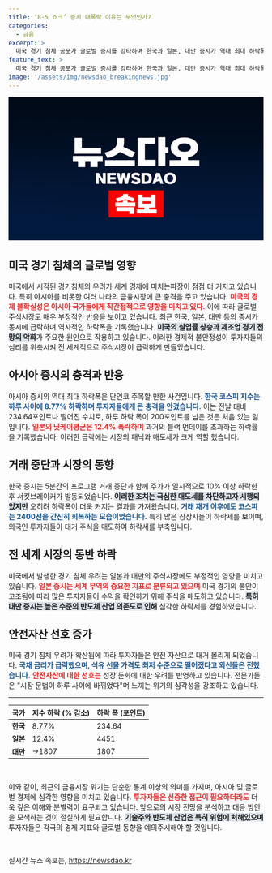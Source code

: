 ```yaml
---
title: ‘8·5 쇼크’ 증시 대폭락 이유는 무엇인가?
categories:
  - 금융
excerpt: >
  미국 경기 침체 공포가 글로벌 증시를 강타하며 한국과 일본, 대만 증시가 역대 최대 하락폭을 기록했습니다. 코스피는 234.64포인트 하락하며 2400선을 위협하는 상황으로, 투자자들의 불안감이 극에 달하고 있습니다.
feature_text: >
  미국 경기 침체 공포가 글로벌 증시를 강타하며 한국과 일본, 대만 증시가 역대 최대 하락폭을 기록했습니다. 코스피는 234.64포인트 하락하며 2400선을 위협하는 상황으로, 투자자들의 불안감이 극에 달하고 있습니다.
image: '/assets/img/newsdao_breakingnews.jpg'
---
```


<p><img src="/assets/img/newsdao_breakingnews.jpg" alt="flaretime 속보" /></p>

<h2 data-ke-size="size26">미국 경기 침체의 글로벌 영향</h2>

<p data-ke-size="size16">
미국에서 시작된 경기침체의 우려가 세계 경제에 미치는파장이 점점 더 커지고 있습니다. 특히 아시아를 비롯한 여러 나라의 금융시장에 큰 충격을 주고 있습니다. <b><span style="color: #ee2323;">미국의 경제 불확실성은 아시아 국가들에게 직간접적으로 영향을 미치고 있다.</span></b> 이에 따라 글로벌 주식시장도 매우 부정적인 반응을 보이고 있습니다. 최근 한국, 일본, 대만 등의 증시가 동시에 급락하며 역사적인 하락폭을 기록했습니다. <b><span style="background-color: #21538527;">미국의 실업률 상승과 제조업 경기 전망의 악화</span></b>가 주요한 원인으로 작용하고 있습니다. 이러한 경제적 불안정성이 투자자들의 심리를 위축시켜 전 세계적으로 주식시장이 급락하게 만들었습니다.
</p>

<h2 data-ke-size="size26">아시아 증시의 충격과 반응</h2>

<p data-ke-size="size16">
아시아 증시의 역대 최대 하락폭은 단연코 주목할 만한 사건입니다. <b><span style="color: #1a5490;">한국 코스피 지수는 하루 사이에 8.77% 하락하며 투자자들에게 큰 충격을 안겼습니다.</span></b> 이는 전날 대비 234.64포인트나 떨어진 수치로, 하루 하락 폭이 200포인트를 넘은 것은 처음 있는 일입니다. <b><span style="color: #ee2323;">일본의 닛케이평균은 12.4% 폭락하며</span></b> 과거의 블랙 먼데이를 초과하는 하락률을 기록했습니다. 이러한 급락에는 시장의 패닉과 매도세가 크게 역할 했습니다.
</p>

<h2 data-ke-size="size26">거래 중단과 시장의 동향</h2>

<p data-ke-size="size16">
한국 증시는 5분간의 프로그램 거래 중단과 함께 주가가 일시적으로 10% 이상 하락한 후 서킷브레이커가 발동되었습니다. <b><span style="background-color: #21538527;">이러한 조치는 극심한 매도세를 차단하고자 시행되었지만</span></b> 오히려 하락폭이 더욱 커지는 결과를 가져왔습니다. <b><span style="color: #1a5490;">거래 재개 이후에도 코스피는 2400선을 간신히 회복하는 모습이었습니다.</span></b> 특히 많은 상장사들이 하락세를 보이며, 외국인 투자자들이 대거 주식을 매도하여 하락세를 부축입니다.
</p>

<h2 data-ke-size="size26">전 세계 시장의 동반 하락</h2>

<p data-ke-size="size16">
미국에서 발생한 경기 침체 우려는 일본과 대만의 주식시장에도 부정적인 영향을 미치고 있습니다. <b><span style="color: #ee2323;">일본 증시는 세계 무역의 중요한 지표로 분류되고 있으며</span></b> 미국 경기의 불안이 고조됨에 따라 많은 투자자들이 수익을 확인하기 위해 주식을 매도하고 있습니다. <b><span style="background-color: #21538527;">특히 대만 증시는 높은 수준의 반도체 산업 의존도로 인해</span></b> 심각한 하락세를 경험하였습니다.
</p>

<h2 data-ke-size="size26">안전자산 선호 증가</h2>

<p data-ke-size="size16">
미국 경기 침체 우려가 확산됨에 따라 투자자들은 안전 자산으로 대거 몰리게 되었습니다. <b><span style="color: #1a5490;">국채 금리가 급락했으며, 석유 선물 가격도 최저 수준으로 떨어졌다고 외신들은 전했습니다.</span></b> <b><span style="color: #ee2323;">안전자산에 대한 선호는</span></b> 성장 둔화에 대한 우려를 반영하고 있습니다. 전문가들은 "시장 문법이 하루 사이에 바뀌었다"며 느끼는 위기의 심각성을 강조하고 있습니다.
</p>

<hr>

<table style="width: 100%;">
  <thead>
    <tr>
      <th>국가</th>
      <th>지수 하락 (% 감소)</th>
      <th>하락 폭 (포인트)</th>
    </tr>
  </thead>
  <tbody>
    <tr>
      <td><b>한국</b></td>
      <td>8.77%</td>
      <td>234.64</td>
    </tr>
    <tr>
      <td><b>일본</b></td>
      <td>12.4%</td>
      <td>4451</td>
    </tr>
    <tr>
      <td><b>대만</b></td>
      <td>→1807</td>
      <td>1807</td>
    </tr>
  </tbody>
</table>

<p data-ke-size="size16">&nbsp;</p>

<p data-ke-size="size16">
이와 같이, 최근의 금융시장 위기는 단순한 통계 이상의 의미를 가지며, 아시아 및 글로벌 경제에 심각한 영향을 미치고 있습니다. <b><span style="color: #ee2323;">투자자들은 신중한 접근이 필요하더라도</span></b> 더욱 깊은 이해와 분별력이 요구되고 있습니다. 앞으로의 시장 전망을 분석하고 대응 방안을 모색하는 것이 절실하게 필요합니다. <b><span style="background-color: #21538527;">기술주와 반도체 산업은 특히 위험에 처해있으며</span></b> 투자자들은 각국의 경제 지표와 글로벌 동향을 예의주시해야 할 것입니다.
</p>

<p data-ke-size="size16">&nbsp;</p>
실시간 뉴스 속보는, <a href="https://newsdao.kr" rel="dofollow">https://newsdao.kr</a>


